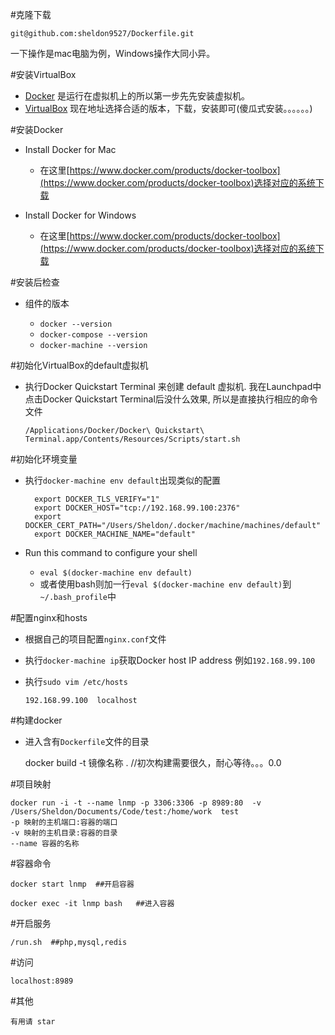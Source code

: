 #克隆下载

    git@github.com:sheldon9527/Dockerfile.git

一下操作是mac电脑为例，Windows操作大同小异。

#安装VirtualBox

- [Docker](https://www.docker.com) 是运行在虚拟机上的所以第一步先先安装虚拟机。
- [VirtualBox](https://www.virtualbox.org/) 现在地址选择合适的版本，下载，安装即可(傻瓜式安装。。。。。。)

#安装Docker

- Install Docker for Mac

    - 在这里[https://www.docker.com/products/docker-toolbox](https://www.docker.com/products/docker-toolbox)选择对应的系统下载

- Install Docker for Windows

    - 在这里[https://www.docker.com/products/docker-toolbox](https://www.docker.com/products/docker-toolbox)选择对应的系统下载

#安装后检查

- 组件的版本

    - `docker --version`  
    - `docker-compose --version`  
    - `docker-machine --version`

#初始化VirtualBox的default虚拟机

- 执行Docker Quickstart Terminal 来创建 default 虚拟机. 我在Launchpad中点击Docker Quickstart Terminal后没什么效果, 所以是直接执行相应的命令文件

    `/Applications/Docker/Docker\ Quickstart\ Terminal.app/Contents/Resources/Scripts/start.sh`

#初始化环境变量

- 执行`docker-machine env default`出现类似的配置

        export DOCKER_TLS_VERIFY="1"
        export DOCKER_HOST="tcp://192.168.99.100:2376"
        export DOCKER_CERT_PATH="/Users/Sheldon/.docker/machine/machines/default"
        export DOCKER_MACHINE_NAME="default"

- Run this command to configure your shell

    - `eval $(docker-machine env default)`
    - 或者使用bash则加一行`eval $(docker-machine env default)`到`~/.bash_profile`中

#配置nginx和hosts

- 根据自己的项目配置`nginx.conf`文件
- 执行`docker-machine ip`获取Docker host IP address 例如`192.168.99.100`
- 执行`sudo vim /etc/hosts`

    `192.168.99.100  localhost`

#构建docker

- 进入含有`Dockerfile`文件的目录

    docker build -t  镜像名称 .        //初次构建需要很久，耐心等待。。。0.0

#项目映射

    docker run -i -t --name lnmp -p 3306:3306 -p 8989:80  -v /Users/Sheldon/Documents/Code/test:/home/work  test
    -p 映射的主机端口:容器的端口
    -v 映射的主机目录:容器的目录
    --name 容器的名称

#容器命令

    docker start lnmp  ##开启容器

    docker exec -it lnmp bash   ##进入容器

#开启服务

    /run.sh  ##php,mysql,redis

#访问

    localhost:8989

#其他

    有用请 star
